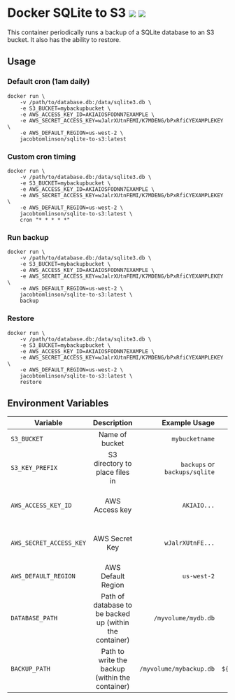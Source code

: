 # Docker SQLite to S3  [![](https://images.microbadger.com/badges/version/jacobtomlinson/sqlite-to-s3.svg)](https://microbadger.com/images/jacobtomlinson/sqlite-to-s3 "Get your own version badge on microbadger.com") [![](https://images.microbadger.com/badges/image/jacobtomlinson/sqlite-to-s3.svg)](https://microbadger.com/images/jacobtomlinson/sqlite-to-s3 "Get your own image badge on microbadger.com")

This container periodically runs a backup of a SQLite database to an S3 bucket. It also has the ability to restore.

## Usage

### Default cron (1am daily)

```shell
docker run \
    -v /path/to/database.db:/data/sqlite3.db \
    -e S3_BUCKET=mybackupbucket \
    -e AWS_ACCESS_KEY_ID=AKIAIOSFODNN7EXAMPLE \
    -e AWS_SECRET_ACCESS_KEY=wJalrXUtnFEMI/K7MDENG/bPxRfiCYEXAMPLEKEY \
    -e AWS_DEFAULT_REGION=us-west-2 \
    jacobtomlinson/sqlite-to-s3:latest
```

### Custom cron timing

```shell
docker run \
    -v /path/to/database.db:/data/sqlite3.db \
    -e S3_BUCKET=mybackupbucket \
    -e AWS_ACCESS_KEY_ID=AKIAIOSFODNN7EXAMPLE \
    -e AWS_SECRET_ACCESS_KEY=wJalrXUtnFEMI/K7MDENG/bPxRfiCYEXAMPLEKEY \
    -e AWS_DEFAULT_REGION=us-west-2 \
    jacobtomlinson/sqlite-to-s3:latest \
    cron "* * * * *"
```

### Run backup

```shell
docker run \
    -v /path/to/database.db:/data/sqlite3.db \
    -e S3_BUCKET=mybackupbucket \
    -e AWS_ACCESS_KEY_ID=AKIAIOSFODNN7EXAMPLE \
    -e AWS_SECRET_ACCESS_KEY=wJalrXUtnFEMI/K7MDENG/bPxRfiCYEXAMPLEKEY \
    -e AWS_DEFAULT_REGION=us-west-2 \
    jacobtomlinson/sqlite-to-s3:latest \
    backup
```

### Restore

```shell
docker run \
    -v /path/to/database.db:/data/sqlite3.db \
    -e S3_BUCKET=mybackupbucket \
    -e AWS_ACCESS_KEY_ID=AKIAIOSFODNN7EXAMPLE \
    -e AWS_SECRET_ACCESS_KEY=wJalrXUtnFEMI/K7MDENG/bPxRfiCYEXAMPLEKEY \
    -e AWS_DEFAULT_REGION=us-west-2 \
    jacobtomlinson/sqlite-to-s3:latest \
    restore
```

## Environment Variables

| Variable        | Description      | Example Usage  | Default   | Optional?  |
| --------------- |:---------------:| -----:| -----:| --------:|
| `S3_BUCKET`               | Name of bucket | `mybucketname` | None | No |
| `S3_KEY_PREFIX` | S3 directory to place files in | `backups` or `backups/sqlite` | None | Yes |
| `AWS_ACCESS_KEY_ID`       | AWS Access key | `AKIAIO...` | None      | Yes (if using instance role) |
| `AWS_SECRET_ACCESS_KEY`   |  AWS Secret Key |  `wJalrXUtnFE...` | None   | Yes (if using instance role) |
| `AWS_DEFAULT_REGION`   | AWS Default Region | `us-west-2`    | `us-west-1`   | Yes |
| `DATABASE_PATH` | Path of database to be backed up (within the container)   | `/myvolume/mydb.db` | `/data/sqlite3.db`   | Yes |
| `BACKUP_PATH` | Path to write the backup (within the container)  | `/myvolume/mybackup.db` | `${DATABASE_PATH}.bak`   | Yes |
